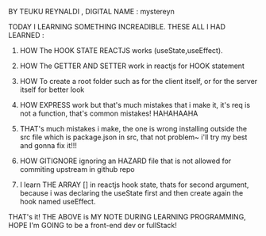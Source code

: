 BY TEUKU REYNALDI , DIGITAL NAME : mystereyn


TODAY I LEARNING SOMETHING INCREADIBLE. THESE ALL I HAD LEARNED : 

1. HOW The HOOK STATE REACTJS works (useState,useEffect).

2. HOW The GETTER AND SETTER work in reactjs for HOOK statement

3. HOW To create a root folder such as for the client itself, or for the server itself for better look

4. HOW EXPRESS work but that's much mistakes that i make it, it's req is not a function, that's common mistakes! HAHAHAAHA

5. THAT's much mistakes i make, the one is wrong installing outside the src file which is package.json in src, 
    that not problem~ i'll try my best and gonna fix it!!!

6. HOW GITIGNORE ignoring an HAZARD file that is not allowed for commiting upstream in github repo

7. I learn THE ARRAY [] in reactjs hook state, thats for second argument, because i was declaring the 
   useState first and then create again the hook named useEffect.


THAT's it! THE ABOVE is MY NOTE DURING LEARNING PROGRAMMING, HOPE I'm GOING to be a front-end dev or fullStack!


